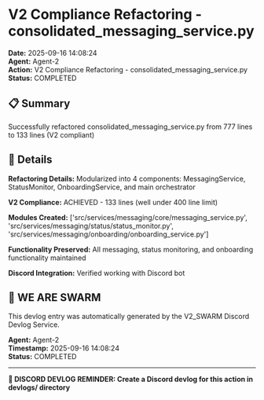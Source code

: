 # V2 Compliance Refactoring - consolidated_messaging_service.py

**Date:** 2025-09-16 14:08:24  
**Agent:** Agent-2  
**Action:** V2 Compliance Refactoring - consolidated_messaging_service.py  
**Status:** COMPLETED

## 📋 Summary

Successfully refactored consolidated_messaging_service.py from 777 lines to 133 lines (V2 compliant)

## 🎯 Details

**Refactoring Details:** Modularized into 4 components: MessagingService, StatusMonitor, OnboardingService, and main orchestrator

**V2 Compliance:** ACHIEVED - 133 lines (well under 400 line limit)

**Modules Created:** ['src/services/messaging/core/messaging_service.py', 'src/services/messaging/status/status_monitor.py', 'src/services/messaging/onboarding/onboarding_service.py']

**Functionality Preserved:** All messaging, status monitoring, and onboarding functionality maintained

**Discord Integration:** Verified working with Discord bot

## 🐝 WE ARE SWARM

This devlog entry was automatically generated by the V2_SWARM Discord Devlog Service.

**Agent:** Agent-2  
**Timestamp:** 2025-09-16 14:08:24  
**Status:** COMPLETED

---

**📝 DISCORD DEVLOG REMINDER: Create a Discord devlog for this action in devlogs/ directory**
